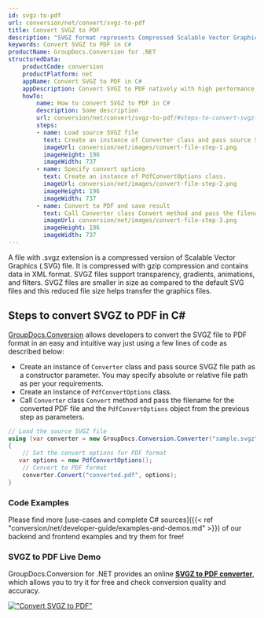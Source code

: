 ```yaml
---
id: svgz-to-pdf
url: conversion/net/convert/svgz-to-pdf
title: Convert SVGZ to PDF
description: "SVGZ format represents Compressed Scalable Vector Graphics File with .svgz extension. Learn how to convert SVGZ to PDF file programmatically in C# language using GroupDocs.Conversion for .NET library."
keywords: Convert SVGZ to PDF in C#
productName: GroupDocs.Conversion for .NET
structuredData:
    productCode: conversion
    productPlatform: net
    appName: Convert SVGZ to PDF in C#
    appDescription: Convert SVGZ to PDF natively with high performance using C# language and server side GroupDocs.Conversion for .NET APIs, without the use of any software like Microsoft or Open Office.
    howTo:
        name: How to convert SVGZ to PDF in C# 
        description: Some description
        url: conversion/net/convert/svgz-to-pdf/#steps-to-convert-svgz-to-pdf-in-c
        steps:
        - name: Load source SVGZ file 
          text: Create an instance of Converter class and pass source SVGZ file path as a constructor parameter. You may specify absolute or relative file path as per your requirements. 
          imageUrl: conversion/net/images/convert-file-step-1.png
          imageHeight: 196
          imageWidth: 737
        - name: Specify convert options 
          text: Create an instance of PdfConvertOptions class.
          imageUrl: conversion/net/images/convert-file-step-2.png
          imageHeight: 196
          imageWidth: 737
        - name: Convert to PDF and save result 
          text: Call Converter class Convert method and pass the filename for the converted HTML file and the PdfConvertOptions object from the previous step as parameters.
          imageUrl: conversion/net/images/convert-file-step-3.png
          imageHeight: 196
          imageWidth: 737
---
```


A file with .svgz extension is a compressed version of Scalable Vector Graphics (.SVG) file. It is compressed with gzip compression and contains data in XML format. SVGZ files support transparency, gradients, animations, and filters. SVGZ files are smaller in size as compared to the default SVG files and this reduced file size helps transfer the graphics files.

## Steps to convert SVGZ to PDF in C#

[GroupDocs.Conversion](https://products.groupdocs.com/conversion/net) allows developers to convert the SVGZ file to PDF format in an easy and intuitive way just using a few lines of code as described below:

* Create an instance of `Converter` class and pass source SVGZ file path as a constructor parameter. You may specify absolute or relative file path as per your requirements. 
* Create an instance of `PdfConvertOptions` class.
* Call `Converter` class `Convert` method and pass the filename for the converted PDF file and the `PdfConvertOptions` object from the previous step as parameters.

```csharp
// Load the source SVGZ file
using (var converter = new GroupDocs.Conversion.Converter("sample.svgz"))
{
    // Set the convert options for PDF format
   var options = new PdfConvertOptions();
    // Convert to PDF format
    converter.Convert("converted.pdf", options);
}
```

### Code Examples

Please find more [use-cases and complete C# sources]({{< ref "conversion/net/developer-guide/examples-and-demos.md" >}}) of our backend and frontend examples and try them for free!

### SVGZ to PDF Live Demo

GroupDocs.Conversion for .NET provides an online [**SVGZ to PDF converter**](https://products.groupdocs.app/conversion/svgz-to-pdf), which allows you to try it for free and check conversion quality and accuracy.

[!["Convert SVGZ to PDF"](conversion/net/images/convert-to-pdf/convert-svgz-to-pdf.png)](https://products.groupdocs.app/conversion/svgz-to-pdf)